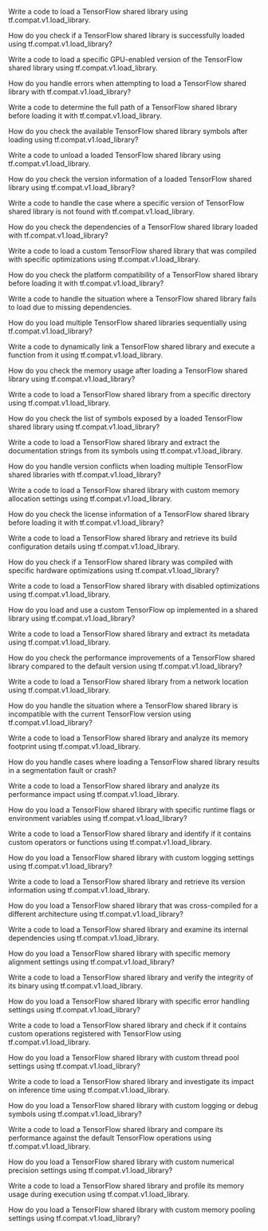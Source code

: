 Write a code to load a TensorFlow shared library using tf.compat.v1.load_library.

How do you check if a TensorFlow shared library is successfully loaded using tf.compat.v1.load_library?

Write a code to load a specific GPU-enabled version of the TensorFlow shared library using tf.compat.v1.load_library.

How do you handle errors when attempting to load a TensorFlow shared library with tf.compat.v1.load_library?

Write a code to determine the full path of a TensorFlow shared library before loading it with tf.compat.v1.load_library.

How do you check the available TensorFlow shared library symbols after loading using tf.compat.v1.load_library?

Write a code to unload a loaded TensorFlow shared library using tf.compat.v1.load_library.

How do you check the version information of a loaded TensorFlow shared library using tf.compat.v1.load_library?

Write a code to handle the case where a specific version of TensorFlow shared library is not found with tf.compat.v1.load_library.

How do you check the dependencies of a TensorFlow shared library loaded with tf.compat.v1.load_library?

Write a code to load a custom TensorFlow shared library that was compiled with specific optimizations using tf.compat.v1.load_library.

How do you check the platform compatibility of a TensorFlow shared library before loading it with tf.compat.v1.load_library?

Write a code to handle the situation where a TensorFlow shared library fails to load due to missing dependencies.

How do you load multiple TensorFlow shared libraries sequentially using tf.compat.v1.load_library?

Write a code to dynamically link a TensorFlow shared library and execute a function from it using tf.compat.v1.load_library.

How do you check the memory usage after loading a TensorFlow shared library using tf.compat.v1.load_library?

Write a code to load a TensorFlow shared library from a specific directory using tf.compat.v1.load_library.

How do you check the list of symbols exposed by a loaded TensorFlow shared library using tf.compat.v1.load_library?

Write a code to load a TensorFlow shared library and extract the documentation strings from its symbols using tf.compat.v1.load_library.

How do you handle version conflicts when loading multiple TensorFlow shared libraries with tf.compat.v1.load_library?

Write a code to load a TensorFlow shared library with custom memory allocation settings using tf.compat.v1.load_library.

How do you check the license information of a TensorFlow shared library before loading it with tf.compat.v1.load_library?

Write a code to load a TensorFlow shared library and retrieve its build configuration details using tf.compat.v1.load_library.

How do you check if a TensorFlow shared library was compiled with specific hardware optimizations using tf.compat.v1.load_library?

Write a code to load a TensorFlow shared library with disabled optimizations using tf.compat.v1.load_library.

How do you load and use a custom TensorFlow op implemented in a shared library using tf.compat.v1.load_library?

Write a code to load a TensorFlow shared library and extract its metadata using tf.compat.v1.load_library.

How do you check the performance improvements of a TensorFlow shared library compared to the default version using tf.compat.v1.load_library?

Write a code to load a TensorFlow shared library from a network location using tf.compat.v1.load_library.

How do you handle the situation where a TensorFlow shared library is incompatible with the current TensorFlow version using tf.compat.v1.load_library?

Write a code to load a TensorFlow shared library and analyze its memory footprint using tf.compat.v1.load_library.

How do you handle cases where loading a TensorFlow shared library results in a segmentation fault or crash?

Write a code to load a TensorFlow shared library and analyze its performance impact using tf.compat.v1.load_library.

How do you load a TensorFlow shared library with specific runtime flags or environment variables using tf.compat.v1.load_library?

Write a code to load a TensorFlow shared library and identify if it contains custom operators or functions using tf.compat.v1.load_library.

How do you load a TensorFlow shared library with custom logging settings using tf.compat.v1.load_library?

Write a code to load a TensorFlow shared library and retrieve its version information using tf.compat.v1.load_library.

How do you load a TensorFlow shared library that was cross-compiled for a different architecture using tf.compat.v1.load_library?

Write a code to load a TensorFlow shared library and examine its internal dependencies using tf.compat.v1.load_library.

How do you load a TensorFlow shared library with specific memory alignment settings using tf.compat.v1.load_library?

Write a code to load a TensorFlow shared library and verify the integrity of its binary using tf.compat.v1.load_library.

How do you load a TensorFlow shared library with specific error handling settings using tf.compat.v1.load_library?

Write a code to load a TensorFlow shared library and check if it contains custom operations registered with TensorFlow using tf.compat.v1.load_library.

How do you load a TensorFlow shared library with custom thread pool settings using tf.compat.v1.load_library?

Write a code to load a TensorFlow shared library and investigate its impact on inference time using tf.compat.v1.load_library.

How do you load a TensorFlow shared library with custom logging or debug symbols using tf.compat.v1.load_library?

Write a code to load a TensorFlow shared library and compare its performance against the default TensorFlow operations using tf.compat.v1.load_library.

How do you load a TensorFlow shared library with custom numerical precision settings using tf.compat.v1.load_library?

Write a code to load a TensorFlow shared library and profile its memory usage during execution using tf.compat.v1.load_library.

How do you load a TensorFlow shared library with custom memory pooling settings using tf.compat.v1.load_library?